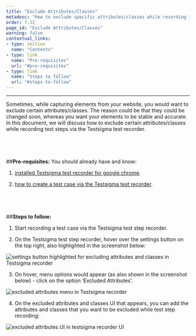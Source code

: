 ```yaml
---
title: "Exclude Attributes/Classes"
metadesc: "How to exclude specific attributes/classes while recording test steps for a test case in Testsigma."
order: 7.12
page_id: "Exclude Attributes/Classes"
warning: false
contextual_links:
- type: section
  name: "Contents" 
- type: link
  name: "Pre-requisites"
  url: "#pre-requisites"
- type: link
  name: "Steps to follow"
  url: "#steps-to-follow"
---
```


---

Sometimes, while capturing elements from your website, you would want to exclude certain attributes/classes. The reason could be that they could be changed soon, whereas you want your elements to be stable and accurate. In this document, we will discuss how to exclude certain attributes/classes while recording test steps via the Testsigma test recorder.

&emsp;
---
##**Pre-requisites:**
You should  already have and know:
1. [installed Testsigma test recorder for google chrome](https://testsigma.com/docs/test-step-recorder/install-chrome-extension/).
   
2. [how to create a test case via the Testsigma test recorder](https://testsigma.com/docs/test-cases/create-steps-recorder/web-apps/overview/).
   
&emsp;
---
##**Steps to follow:** 
1. Start recording a test case via the Testsigma test step recorder.
    
2. On the Testsigma test step recorder, hover over the settings button on the top right, also highlighted in the screenshot below:

![settings button highlighted for excluding attributes and classes in Testsigma recorder](https://docs.testsigma.com/images/settings-include-exclude-attributes/settings-button-highlighted-exclude-attributes-classes-testsigma-recorder.png)

3. On hover, menu options would appear (as also shown in the screenshot below) - click on the option ‘Excluded Attributes’.

![excluded attributes menu in Testsigma recorder](https://docs.testsigma.com/images/settings-include-exclude-attributes/excluded-attributes-menu-testsigma-recorder.png)

4. On the excluded attributes and classes UI that appears, you can add the attributes and classes that you want to be excluded while test step recording:

![excluded attributes UI in testsigma recorder UI](https://docs.testsigma.com/images/settings-include-exclude-attributes/excluded-attributes-ui-testsigma-recorder-ui.png)

